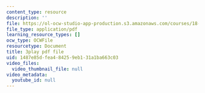 ```yaml
---
content_type: resource
description: ''
file: https://ol-ocw-studio-app-production.s3.amazonaws.com/courses/18-03sc-differential-equations-fall-2011/1487e85dfea484259eb131a1ba663c03_te6Mplq3DCU.pdf
file_type: application/pdf
learning_resource_types: []
ocw_type: OCWFile
resourcetype: Document
title: 3play pdf file
uid: 1487e85d-fea4-8425-9eb1-31a1ba663c03
video_files:
  video_thumbnail_file: null
video_metadata:
  youtube_id: null
---
```

